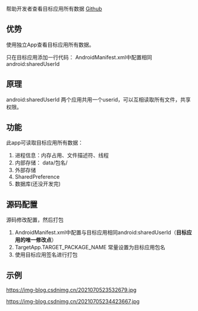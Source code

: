 帮助开发者查看目标应用所有数据
[Github](https://github.com/Ping-Pang-Qiu/Insight)

## 优势
使用独立App查看目标应用所有数据。

只在目标应用添加一行代码：
AndroidManifest.xml中配置相同android:sharedUserId

## 原理
android:sharedUserId
两个应用共用一个userid，可以互相读取所有文件，共享权限。

## 功能
此app可读取目标应用所有数据：
1. 进程信息：内存占用、文件描述符、线程
2. 内部存储： data/包名/
3. 外部存储
4. SharedPreference
5. 数据库(还没开发完)

## 源码配置
源码修改配置，然后打包
1. AndroidManifest.xml中配置与目标应用相同android:sharedUserId（**目标应用的唯一修改点**）
2. TargetApp.TARGET_PACKAGE_NAME 常量设置为目标应用包名
3. 使用目标应用签名进行打包


## 示例
https://img-blog.csdnimg.cn/2021070523532679.jpg

https://img-blog.csdnimg.cn/20210705234423667.jpg



